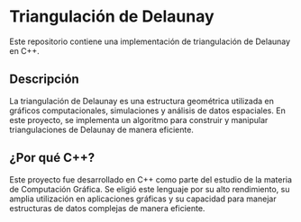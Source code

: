 # Triangulación de Delaunay

Este repositorio contiene una implementación de triangulación de Delaunay en C++.


## Descripción

La triangulación de Delaunay es una estructura geométrica utilizada en gráficos computacionales, simulaciones y análisis de datos espaciales. En este proyecto, se implementa un algoritmo para construir y manipular triangulaciones de Delaunay de manera eficiente.

##  ¿Por qué C++?
Este proyecto fue desarrollado en C++ como parte del estudio de la materia de Computación Gráfica. Se eligió este lenguaje por su alto rendimiento, su amplia utilización en aplicaciones gráficas y su capacidad para manejar estructuras de datos complejas de manera eficiente.
